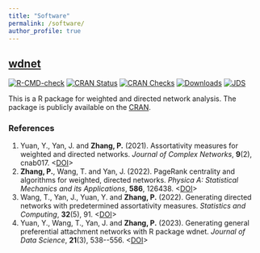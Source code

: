 ```yaml
---
title: "Software"
permalink: /software/
author_profile: true
---
```


## [wdnet](https://cran.r-project.org/web/packages/wdnet/index.html)

<!-- badges: start -->
[![R-CMD-check](https://github.com/Yelie-Yuan/wdnet/workflows/R-CMD-check/badge.svg)](https://github.com/Yelie-Yuan/wdnet/actions)
[![CRAN Status](http://www.r-pkg.org/badges/version-last-release/wdnet)](https://cran.r-project.org/package=wdnet)
[![CRAN Checks](https://badges.cranchecks.info/summary/wdnet.svg)](https://cran.r-project.org/web/checks/check_results_wdnet.html)
[![Downloads](https://cranlogs.r-pkg.org/badges/grand-total/wdnet)](https://cran.r-project.org/package=wdnet)
[![JDS](https://img.shields.io/badge/JDS-10.6339%2F23--JDS1110-brightgreen)](https://doi.org/10.6339/23-JDS1110)
<!-- badges: end -->

This is a R package for weighted and directed network analysis. The package is publicly
available on the [CRAN](https://cran.r-project.org/web/packages/wdnet/index.html).

### References

1. Yuan, Y., Yan, J. and **Zhang, P.** (2021). Assortativity measures for weighted and directed networks. *Journal of Complex Networks*, **9**(2), cnab017. <[DOI](https://doi.org/10.1093/comnet/cnab017)>
2. **Zhang, P.**, Wang, T. and Yan, J. (2022). PageRank centrality and algorithms for weighted, directed networks. *Physica A: Statistical Mechanics and its Applications*, **586**, 126438. <[DOI](https://doi.org/10.1016/j.physa.2021.126438)>
3. Wang, T., Yan, J., Yuan, Y. and **Zhang, P.** (2022). Generating directed networks with predetermined assortativity measures. *Statistics and Computing*, **32**(5), 91. <[DOI](https://doi.org/10.1007/s11222-022-10161-8)>
4. Yuan, Y., Wang, T., Yan, J. and **Zhang, P.** (2023). Generating general preferential attachment networks with R package wdnet. *Journal of Data Science*, **21**(3), 538--556. <[DOI](https://doi.org/10.6339/23-JDS1110)>

